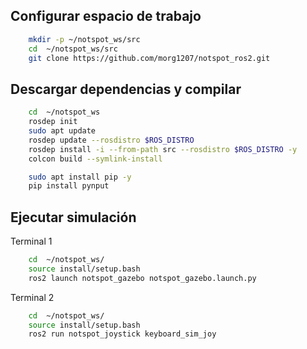 ## Configurar espacio de trabajo

```bash
    mkdir -p ~/notspot_ws/src
    cd  ~/notspot_ws/src
    git clone https://github.com/morg1207/notspot_ros2.git
```

## Descargar dependencias y compilar

```bash
    cd  ~/notspot_ws
    rosdep init
    sudo apt update
    rosdep update --rosdistro $ROS_DISTRO
    rosdep install -i --from-path src --rosdistro $ROS_DISTRO -y
    colcon build --symlink-install

    sudo apt install pip -y
    pip install pynput 
```

## Ejecutar simulación

Terminal 1
```bash
    cd  ~/notspot_ws/
    source install/setup.bash
    ros2 launch notspot_gazebo notspot_gazebo.launch.py
```
Terminal 2
```bash
    cd  ~/notspot_ws/
    source install/setup.bash
    ros2 run notspot_joystick keyboard_sim_joy
```